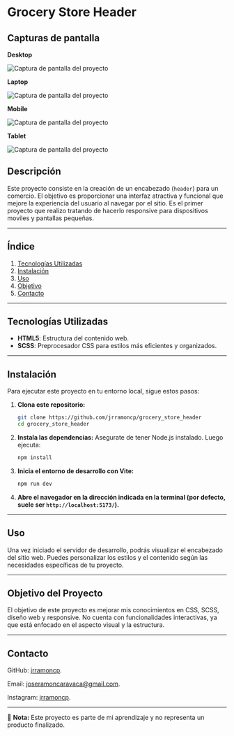 # Grocery Store Header

## Capturas de pantalla

**Desktop**

![Captura de pantalla del proyecto](img/screenshots/desktop_screenshot.png)

**Laptop**

![Captura de pantalla del proyecto](img/screenshots/laptop_screenshot.png)

**Mobile**

![Captura de pantalla del proyecto](img/screenshots/mobile_screenshot.png)

**Tablet**

![Captura de pantalla del proyecto](img/screenshots/tablet_screenshot.png)


## Descripción

Este proyecto consiste en la creación de un encabezado (`header`) para un comercio. El objetivo es proporcionar una interfaz atractiva y funcional que mejore la experiencia del usuario al navegar por el sitio. Es el primer proyecto que realizo tratando de hacerlo responsive para dispositivos moviles y pantallas pequeñas.

---

## Índice

1. [Tecnologías Utilizadas](#tecnologías-utilizadas)
2. [Instalación](#instalación)
3. [Uso](#uso)
5. [Objetivo](#cobjetivo)
6. [Contacto](#contacto)

---

## Tecnologías Utilizadas

- **HTML5**: Estructura del contenido web.
- **SCSS**: Preprocesador CSS para estilos más eficientes y organizados.

---
## Instalación

Para ejecutar este proyecto en tu entorno local, sigue estos pasos:

1. **Clona este repositorio:**
   ```sh
   git clone https://github.com/jrramoncp/grocery_store_header
   cd grocery_store_header
   ```

2. **Instala las dependencias:**
Asegurate de tener Node.js instalado. Luego ejecuta:
   ```sh
   npm install
   ```

3. **Inicia el entorno de desarrollo con Vite:**
   ```sh
   npm run dev
   ```

4. **Abre el navegador en la dirección indicada en la terminal (por defecto, suele ser `http://localhost:5173/`).**

---

## Uso

Una vez iniciado el servidor de desarrollo, podrás visualizar el encabezado del sitio web. Puedes personalizar los estilos y el contenido según las necesidades específicas de tu proyecto.

---

## Objetivo del Proyecto

El objetivo de este proyecto es mejorar mis conocimientos en CSS, SCSS, diseño web y responsive. No cuenta con funcionalidades interactivas, ya que está enfocado en el aspecto visual y la estructura. 

--- 

## Contacto

GitHub: [jrramoncp](https://github.com/jrramoncp).

Email: joseramoncaravaca@gmail.com.

Instagram: [jrramoncp](https://www.instagram.com/jrramoncp).


---

📌 **Nota:** Este proyecto es parte de mi aprendizaje y no representa un producto finalizado.